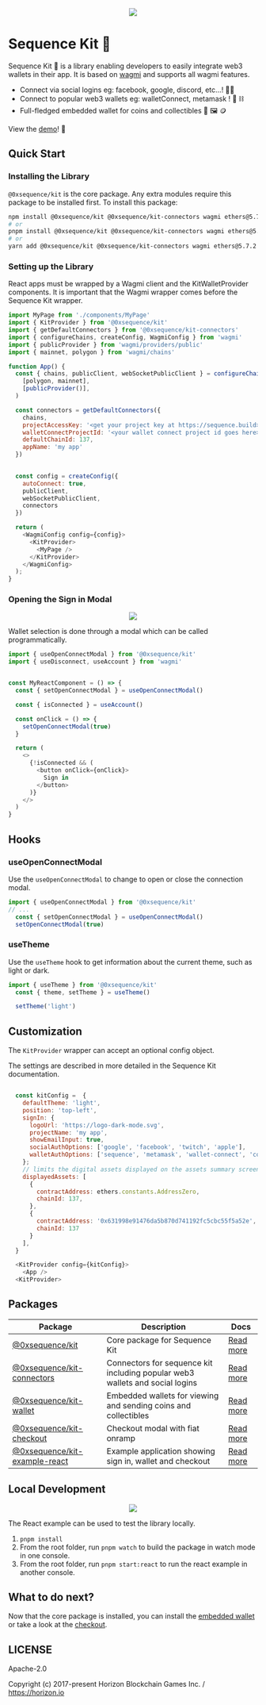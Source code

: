 <div align="center">
  <img src="https://raw.githubusercontent.com/0xsequence/kit/master/public/docs/kit-logo-in-one.png">
</div>

Sequence Kit 🧰
============

Sequence Kit 🧰 is a library enabling developers to easily integrate web3 wallets in their app. It is based on [wagmi](https://wagmi.sh/) and supports all wagmi features.

- Connect via social logins eg: facebook, google, discord, etc...! 🔐🪪
- Connect to popular web3 wallets eg: walletConnect, metamask ! 🦊 ⛓️
- Full-fledged embedded wallet for coins and collectibles  👛 🖼️ 🪙 

View the [demo](https://0xsequence.github.io/kit)! 👀

## Quick Start
### Installing the Library
`@0xsequence/kit` is the core package. Any extra modules require this package to be installed first.
To install this package:

```bash
npm install @0xsequence/kit @0xsequence/kit-connectors wagmi ethers@5.7.2 viem 0xsequence
# or
pnpm install @0xsequence/kit @0xsequence/kit-connectors wagmi ethers@5.7.2 viem 0xsequence
# or
yarn add @0xsequence/kit @0xsequence/kit-connectors wagmi ethers@5.7.2 viem 0xsequence
```

### Setting up the Library
React apps must be wrapped by a Wagmi client and the KitWalletProvider components. It is important that the Wagmi wrapper comes before the Sequence Kit wrapper.


```js
import MyPage from './components/MyPage'
import { KitProvider } from '@0xsequence/kit'
import { getDefaultConnectors } from '@0xsequence/kit-connectors'
import { configureChains, createConfig, WagmiConfig } from 'wagmi'
import { publicProvider } from 'wagmi/providers/public'
import { mainnet, polygon } from 'wagmi/chains'

function App() {
  const { chains, publicClient, webSocketPublicClient } = configureChains(
    [polygon, mainnet],
    [publicProvider()],
  )

  const connectors = getDefaultConnectors({
    chains,
    projectAccessKey: '<get your project key at https://sequence.build>',
    walletConnectProjectId: '<your wallet connect project id goes here>',
    defaultChainId: 137,
    appName: 'my app'
  })

  
  const config = createConfig({
    autoConnect: true,
    publicClient,
    webSocketPublicClient,
    connectors
  })

  return (
    <WagmiConfig config={config}>
      <KitProvider>
        <MyPage />
      </KitProvider>
    </WagmiConfig>
  );
}
```
### Opening the Sign in Modal
<div align="center">
  <img src="public/docs/sign-in-modal.png">
</div>

Wallet selection is done through a modal which can be called programmatically.

```js
import { useOpenConnectModal } from '@0xsequence/kit'
import { useDisconnect, useAccount } from 'wagmi'


const MyReactComponent = () => {
  const { setOpenConnectModal } = useOpenConnectModal()

  const { isConnected } = useAccount()

  const onClick = () => {
    setOpenConnectModal(true)
  }

  return (
    <>
      {!isConnected && (
        <button onClick={onClick}>
          Sign in
        </button>
      )}
    </>
  )
}
```
## Hooks
### useOpenConnectModal
Use the `useOpenConnectModal` to change to open or close the connection modal.

```js
import { useOpenConnectModal } from '@0xsequence/kit'
// ...
  const { setOpenConnectModal } = useOpenConnectModal()
  setOpenConnectModal(true)

```

### useTheme
Use the `useTheme` hook to get information about the current theme, such as light or dark.

```js
import { useTheme } from '@0xsequence/kit'
  const { theme, setTheme } = useTheme()

  setTheme('light')
```

## Customization
The `KitProvider` wrapper can accept an optional config object.

The settings are described in more detailed in the Sequence Kit documentation.

```js

  const kitConfig =  {
    defaultTheme: 'light',
    position: 'top-left',
    signIn: {
      logoUrl: 'https://logo-dark-mode.svg',
      projectName: 'my app',
      showEmailInput: true,
      socialAuthOptions: ['google', 'facebook', 'twitch', 'apple'],
      walletAuthOptions: ['sequence', 'metamask', 'wallet-connect', 'coinbase-wallet'],
    };
    // limits the digital assets displayed on the assets summary screen
    displayedAssets: [
      {
        contractAddress: ethers.constants.AddressZero,
        chainId: 137,
      },
      {
        contractAddress: '0x631998e91476da5b870d741192fc5cbc55f5a52e',
        chainId: 137
      }
    ],
  }

  <KitProvider config={kitConfig}>
    <App />
  <KitProvider>
```

## Packages

| Package  | Description | Docs |
| ------------- | ------------- | ------------- |
| [@0xsequence/kit](https://github.com/0xsequence/kit/tree/master/packages/kit)  | Core package for Sequence Kit  | [Read more](https://github.com/0xsequence/kit/blob/master/packages/kit/README.md)  |
| [@0xsequence/kit-connectors](https://github.com/0xsequence/kit/tree/master/packages/connectors)  | Connectors for sequence kit including popular web3 wallets and social logins  | [Read more](https://github.com/0xsequence/kit/blob/master/packages/connectors/README.md)  |
| [@0xsequence/kit-wallet](https://github.com/0xsequence/kit/tree/master/packages/wallet)  | Embedded wallets for viewing and sending coins and collectibles   | [Read more](https://github.com/0xsequence/kit/blob/master/packages/wallet/README.md)  |
| [@0xsequence/kit-checkout](https://github.com/0xsequence/kit/tree/master/packages/checkout)  | Checkout modal with fiat onramp | [Read more](https://github.com/0xsequence/kit/blob/master/packages/checkout/README.md)  |
| [@0xsequence/kit-example-react](https://github.com/0xsequence/kit/tree/master/examples/react)  | Example application showing sign in, wallet and checkout  | [Read more](https://github.com/0xsequence/kit/blob/master/examples/react/README.md)  |


## Local Development
<div align="center">
  <img src="public/docs/kit-demo.png">
</div>

The React example can be used to test the library locally.

1. `pnpm install`
2. From the root folder, run `pnpm watch` to build the package in watch mode in one console. 
3. From the root folder, run `pnpm start:react` to run the react example in another console.

## What to do next?
Now that the core package is installed, you can install the [embedded wallet](https://github.com/0xsequence/kit/tree/master/packages/wallet) or take a look at the [checkout](https://github.com/0xsequence/kit/tree/master/packages/checkout).

## LICENSE

Apache-2.0

Copyright (c) 2017-present Horizon Blockchain Games Inc. / https://horizon.io
